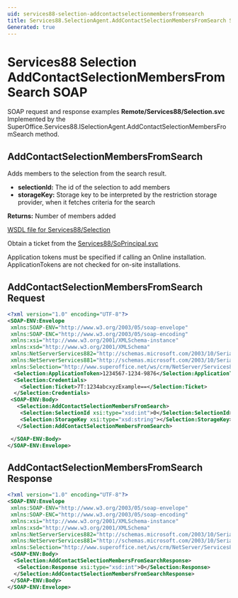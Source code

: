 ```yaml
---
uid: services88-selection-addcontactselectionmembersfromsearch
title: Services88.SelectionAgent.AddContactSelectionMembersFromSearch SOAP
Generated: true
---
```


# Services88 Selection AddContactSelectionMembersFromSearch SOAP

SOAP request and response examples **Remote/Services88/Selection.svc**
Implemented by the <see cref="M:SuperOffice.Services88.ISelectionAgent.AddContactSelectionMembersFromSearch">SuperOffice.Services88.ISelectionAgent.AddContactSelectionMembersFromSearch</see> method.

## AddContactSelectionMembersFromSearch

Adds members to the selection from the search result.

* **selectionId:** The id of the selection to add members
* **storageKey:** Storage key to be interpreted by the restriction storage provider, when it fetches criteria for the search

**Returns:** Number of members added


[WSDL file for Services88/Selection](../Services88-Selection.md)

Obtain a ticket from the [Services88/SoPrincipal.svc](../SoPrincipal/SoPrincipal.md)

Application tokens must be specified if calling an Online installation. ApplicationTokens are not checked for on-site installations.

## AddContactSelectionMembersFromSearch Request

```xml
<?xml version="1.0" encoding="UTF-8"?>
<SOAP-ENV:Envelope
 xmlns:SOAP-ENV="http://www.w3.org/2003/05/soap-envelope"
 xmlns:SOAP-ENC="http://www.w3.org/2003/05/soap-encoding"
 xmlns:xsi="http://www.w3.org/2001/XMLSchema-instance"
 xmlns:xsd="http://www.w3.org/2001/XMLSchema"
 xmlns:NetServerServices882="http://schemas.microsoft.com/2003/10/Serialization/Arrays"
 xmlns:NetServerServices881="http://schemas.microsoft.com/2003/10/Serialization/"
 xmlns:Selection="http://www.superoffice.net/ws/crm/NetServer/Services88">
  <Selection:ApplicationToken>1234567-1234-9876</Selection:ApplicationToken>
  <Selection:Credentials>
    <Selection:Ticket>7T:1234abcxyzExample==</Selection:Ticket>
  </Selection:Credentials>
 <SOAP-ENV:Body>
   <Selection:AddContactSelectionMembersFromSearch>
    <Selection:SelectionId xsi:type="xsd:int">0</Selection:SelectionId>
    <Selection:StorageKey xsi:type="xsd:string"></Selection:StorageKey>
   </Selection:AddContactSelectionMembersFromSearch>

 </SOAP-ENV:Body>
</SOAP-ENV:Envelope>

```


## AddContactSelectionMembersFromSearch Response

```xml
<?xml version="1.0" encoding="UTF-8"?>
<SOAP-ENV:Envelope
 xmlns:SOAP-ENV="http://www.w3.org/2003/05/soap-envelope"
 xmlns:SOAP-ENC="http://www.w3.org/2003/05/soap-encoding"
 xmlns:xsi="http://www.w3.org/2001/XMLSchema-instance"
 xmlns:xsd="http://www.w3.org/2001/XMLSchema"
 xmlns:NetServerServices882="http://schemas.microsoft.com/2003/10/Serialization/Arrays"
 xmlns:NetServerServices881="http://schemas.microsoft.com/2003/10/Serialization/"
 xmlns:Selection="http://www.superoffice.net/ws/crm/NetServer/Services88">
 <SOAP-ENV:Body>
  <Selection:AddContactSelectionMembersFromSearchResponse>
   <Selection:Response xsi:type="xsd:int">0</Selection:Response>
  </Selection:AddContactSelectionMembersFromSearchResponse>
 </SOAP-ENV:Body>
</SOAP-ENV:Envelope>

```

